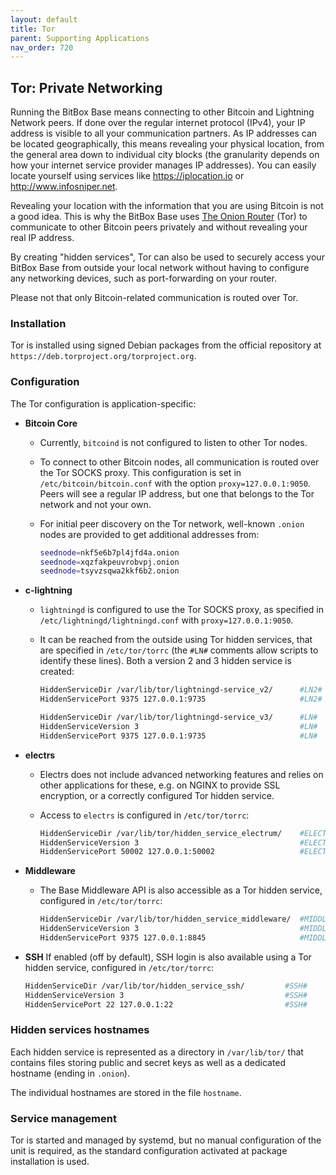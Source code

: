 ```yaml
---
layout: default
title: Tor
parent: Supporting Applications
nav_order: 720
---
```

## Tor: Private Networking

Running the BitBox Base means connecting to other Bitcoin and Lightning Network peers.
If done over the regular internet protocol (IPv4), your IP address is visible to all your communication partners.
As IP addresses can be located geographically, this means revealing your physical location, from the general area down to individual city blocks (the granularity depends on how your internet service provider manages IP addresses).
You can easily locate yourself using services like <https://iplocation.io> or <http://www.infosniper.net>.

Revealing your location with the information that you are using Bitcoin is not a good idea.
This is why the BitBox Base uses [The Onion Router](https://www.torproject.org/) (Tor) to communicate to other Bitcoin peers privately and without revealing your real IP address.

By creating "hidden services", Tor can also be used to securely access your BitBox Base from outside your local network without having to configure any networking devices, such as port-forwarding on your router.

Please not that only Bitcoin-related communication is routed over Tor.

### Installation

Tor is installed using signed Debian packages from the official repository at `https://deb.torproject.org/torproject.org`.

### Configuration

The Tor configuration is application-specific:

* **Bitcoin Core**
  * Currently, `bitcoind` is not configured to listen to other Tor nodes.
  * To connect to other Bitcoin nodes, all communication is routed over the Tor SOCKS proxy. This configuration is set in `/etc/bitcoin/bitcoin.conf` with the option `proxy=127.0.0.1:9050`.
  Peers will see a regular IP address, but one that belongs to the Tor network and not your own.
  * For initial peer discovery on the Tor network, well-known `.onion` nodes are provided to get additional addresses from:  

    ```bash
    seednode=nkf5e6b7pl4jfd4a.onion
    seednode=xqzfakpeuvrobvpj.onion
    seednode=tsyvzsqwa2kkf6b2.onion
    ```

* **c-lightning**
  * `lightningd` is configured to use the Tor SOCKS proxy, as specified in `/etc/lightningd/lightningd.conf` with `proxy=127.0.0.1:9050`.
  * It can be reached from the outside using Tor hidden services, that are specified in `/etc/tor/torrc` (the `#LN#` comments allow scripts to identify these lines). Both a version 2 and 3 hidden service is created:  

    ```bash
    HiddenServiceDir /var/lib/tor/lightningd-service_v2/      #LN2#
    HiddenServicePort 9375 127.0.0.1:9735                     #LN2#

    HiddenServiceDir /var/lib/tor/lightningd-service_v3/      #LN#
    HiddenServiceVersion 3                                    #LN#
    HiddenServicePort 9375 127.0.0.1:9735                     #LN#
    ```

* **electrs**
  * Electrs does not include advanced networking features and relies on other applications for these, e.g. on NGINX to provide SSL encryption, or a correctly configured Tor hidden service.
  * Access to `electrs` is configured in `/etc/tor/torrc`:  

    ```bash
    HiddenServiceDir /var/lib/tor/hidden_service_electrum/    #ELECTRUM#
    HiddenServiceVersion 3                                    #ELECTRUM#
    HiddenServicePort 50002 127.0.0.1:50002                   #ELECTRUM#
    ```

* **Middleware**
  * The Base Middleware API is also accessible as a Tor hidden service, configured in `/etc/tor/torrc`:

    ```bash
    HiddenServiceDir /var/lib/tor/hidden_service_middleware/  #MIDDLEWARE#
    HiddenServiceVersion 3                                    #MIDDLEWARE#
    HiddenServicePort 9375 127.0.0.1:8845                     #MIDDLEWARE#
    ```

* **SSH**
  If enabled (off by default), SSH login is also available using a Tor hidden service, configured in `/etc/tor/torrc`:
  
  ```bash
  HiddenServiceDir /var/lib/tor/hidden_service_ssh/         #SSH#
  HiddenServiceVersion 3                                    #SSH#
  HiddenServicePort 22 127.0.0.1:22                         #SSH#
  ```

### Hidden services hostnames

Each hidden service is represented as a directory in `/var/lib/tor/` that contains files storing public and secret keys as well as a dedicated hostname (ending in `.onion`).

The individual hostnames are stored in the file `hostname`.

### Service management

Tor is started and managed by systemd, but no manual configuration of the unit is required, as the standard configuration activated at package installation is used.
